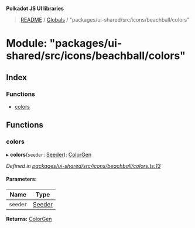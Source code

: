 **Polkadot JS UI libraries**

> [README](../README.md) / [Globals](../globals.md) / "packages/ui-shared/src/icons/beachball/colors"

# Module: "packages/ui-shared/src/icons/beachball/colors"

## Index

### Functions

* [colors](_packages_ui_shared_src_icons_beachball_colors_.md#colors)

## Functions

### colors

▸ **colors**(`seeder`: [Seeder](_packages_ui_shared_src_icons_beachball_types_.md#seeder)): [ColorGen](../interfaces/_packages_ui_shared_src_icons_beachball_types_.colorgen.md)

*Defined in [packages/ui-shared/src/icons/beachball/colors.ts:13](https://github.com/polkadot-js/ui/blob/1833b1a2/packages/ui-shared/src/icons/beachball/colors.ts#L13)*

#### Parameters:

Name | Type |
------ | ------ |
`seeder` | [Seeder](_packages_ui_shared_src_icons_beachball_types_.md#seeder) |

**Returns:** [ColorGen](../interfaces/_packages_ui_shared_src_icons_beachball_types_.colorgen.md)
